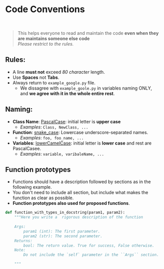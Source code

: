 Code Conventions
================
<br>

> This helps everyone to read and maintain the code **even when they are maintains someone else code**<br>
> *Please restrict to the rules.*

## Rules:
* A line **must not** exceed *80 character* length.
* Use **Spaces** not **Tabs**.
* Always return to `example_google.py` file.
  * We dissagree with `example_goole.py` in variables naming ONLY, <br>
       and **we agree with it in the whole entire rest**.



## Naming:
* **Class Name**: [PascalCase](https://en.wikipedia.org/wiki/PascalCase): initial letter is **upper case**
  * *Examples*: `Class, NewClass, ...`
* **Function**: [snake_case](https://en.wikipedia.org/wiki/Snake_case): Lowercase underscore-separated names.
  * *Examples*: `foo, foo_name, ...`
* **Variables**: [lowerCamelCase](https://en.wikipedia.org/wiki/Camel_case): initial letter is **lower case** and rest are PascalCasee.
  * *Examples*: `variable, varibaleName, ...`

## Function prototypes
* Functions should have a description followed by sections as in the following example.
* You don't need to include all section, but include what makes the function as clear as possible.
* **Function prototypes also used for proposed functions**.

```python
def function_with_types_in_docstring(param1, param2):
    """Here you write a  rigorous description of the function
    
    Args:
        param1 (int): The first parameter.
        param2 (str): The second parameter.
    Returns:
        bool: The return value. True for success, False otherwise.
    Note:
        Do not include the `self` parameter in the ``Args`` section.

    """
```
<br><br>


